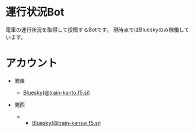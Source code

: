# 運行状況Bot
電車の運行状況を取得して投稿するBotです。
現時点ではBlueskyのみ稼働しています。

# アカウント
- 関東
  - [Bluesky(@train-kanto.f5.si)](https://bsky.app/profile/did:plc:f2nbethp4g7xfdthyv2wipjo)

- 関西
  - - [Bluesky(@train-kansai.f5.si)](https://bsky.app/profile/did:plc:hpioxwkkbmbexev43wjiti4d)

